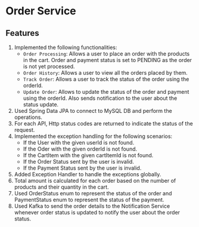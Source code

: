# Order Service

## Features
1. Implemented the following functionalities:
   - `Order Processing`: Allows a user to place an order with the products in the cart. Order and payment status is set to PENDING as the order is not yet processed.
   - `Order History`: Allows a user to view all the orders placed by them.
   - `Track Order`: Allows a user to track the status of the order using the orderId.
   - `Update Order`: Allows to update the status of the order and payment using the orderId. Also sends notification to the user about the status update.
2. Used Spring Data JPA to connect to MySQL DB and perform the operations.
3. For each API, Http status codes are returned to indicate the status of the request. 
4. Implemented the exception handling for the following scenarios:
   - If the User with the given userId is not found.
   - If the Oder with the given orderId is not found.
   - If the CartItem with the given cartItemId is not found.
   - If the Order Status sent by the user is invalid.
   - If the Payment Status sent by the user is invalid.
5. Added Exception Handler to handle the exceptions globally.
6. Total amount is calculated for each order based on the number of products and their quantity in the cart.
7. Used OrderStatus enum to represent the status of the order and PaymentStatus enum to represent the status of the payment.
8. Used Kafka to send the order details to the Notification Service whenever order status is updated to notify the user about the order status.
